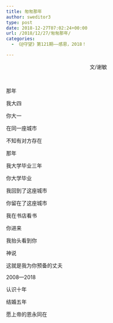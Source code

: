 ```yaml
---
title: 匆匆那年
author: sweditor3
type: post
date: 2018-12-27T07:02:24+00:00
url: /2018/12/27/匆匆那年/
categories:
  - 《@守望》第121期——感恩，2018！

---
```

<p style="text-align: center;">
  文/谢敏
</p>

&nbsp;

那年

我大四

你大一

在同一座城市

不知有对方存在

那年

我大学毕业三年

你大学毕业

我回到了这座城市

你留在了这座城市

我在书店看书

你进来

我抬头看到你

神说

这就是我为你预备的丈夫

2008—2018

认识十年

结婚五年

愿上帝的恩永同在